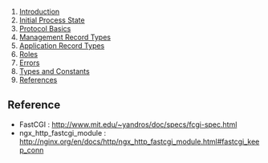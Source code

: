 1. [Introduction](./Introduction.md)
3. [Initial Process State](./InitialProcessState.md)
4. [Protocol Basics](./ProtocolBasics.md)
5. [Management Record Types](./ManagementRecordTypes.md)
6. [Application Record Types](./ApplicationRecordTypes.md)
7. [Roles](./Roles.md)
8. [Errors](./Errors.md)
9. [Types and Constants](./TypesAndConstants.md)
10. [References](./References.md)


## Reference
- FastCGI : http://www.mit.edu/~yandros/doc/specs/fcgi-spec.html
- ngx_http_fastcgi_module : http://nginx.org/en/docs/http/ngx_http_fastcgi_module.html#fastcgi_keep_conn

